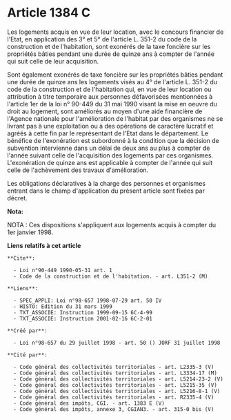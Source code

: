 # Article 1384 C

Les logements acquis en vue de leur location, avec le concours financier de l'Etat, en application des 3° et 5° de l'article
L. 351-2 du code de la construction et de l'habitation, sont exonérés de la taxe foncière sur les propriétés bâties pendant
une durée de quinze ans à compter de l'année qui suit celle de leur acquisition.

Sont également exonérés de taxe foncière sur les propriétés bâties pendant une durée de quinze ans les logements visés au 4°
de l'article L. 351-2 du code de la construction et de l'habitation qui, en vue de leur location ou attribution à titre
temporaire aux personnes défavorisées mentionnées à l'article 1er de la loi n° 90-449 du 31 mai 1990 visant la mise en oeuvre
du droit au logement, sont améliorés au moyen d'une aide financière de l'Agence nationale pour l'amélioration de l'habitat
par des organismes ne se livrant pas à une exploitation ou à des opérations de caractère lucratif et agréés à cette fin par
le représentant de l'Etat dans le département. Le bénéfice de l'exonération est subordonné à la condition que la décision de
subvention intervienne dans un délai de deux ans au plus à compter de l'année suivant celle de l'acquisition des logements
par ces organismes. L'exonération de quinze ans est applicable à compter de l'année qui suit celle de l'achèvement des
travaux d'amélioration.

Les obligations déclaratives à la charge des personnes et organismes entrant dans le champ d'application du présent article
sont fixées par décret.

**Nota:**

NOTA : Ces dispositions s'appliquent aux logements acquis à compter du 1er janvier 1998.

**Liens relatifs à cet article**

	**Cite**:

	  - Loi n°90-449 1990-05-31 art. 1
	  - Code de la construction et de l'habitation. - art. L351-2 (M)

	**Liens**:

	  - SPEC_APPLI: Loi n°98-657 1998-07-29 art. 50 IV
	  - HISTO: Edition du 31 mars 1999
	  - TXT_ASSOCIE: Instruction 1999-09-15 6C-4-99
	  - TXT_ASSOCIE: Instruction 2001-02-16 6C-2-01

	**Créé par**:

	  - Loi n°98-657 du 29 juillet 1998 - art. 50 () JORF 31 juillet 1998

	**Cité par**:

	  - Code général des collectivités territoriales - art. L2335-3 (V)
	  - Code général des collectivités territoriales - art. L3334-17 (M)
	  - Code général des collectivités territoriales - art. L5214-23-2 (V)
	  - Code général des collectivités territoriales - art. L5215-35 (V)
	  - Code général des collectivités territoriales - art. L5216-8-1 (V)
	  - Code général des collectivités territoriales - art. R2335-4 (V)
	  - Code général des impôts, CGI. - art. 1383 E (V)
	  - Code général des impôts, annexe 3, CGIAN3. - art. 315-0 bis (V)
